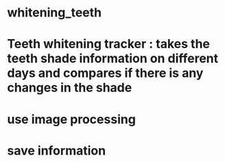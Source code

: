 # whitening_teeth
# Teeth whitening tracker :  takes the teeth shade information on different days and compares if there is any changes in the shade
# use image processing
# save information

